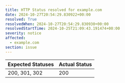 ```yaml
---
title: HTTP Status resolved for example.com
date: 2024-10-27T20:54:29.830922+00:00
resolved: True
resolvedWhen: 2024-10-27T20:54:29.830930+00:00
resolvedStartTime: 2024-10-25T21:09:43.191474+00:00
severity: notice
affected:
  - example.com
section: issue
---
```


| Expected Statuses | Actual Status  |
|-------------------|----------------|
| 200, 301, 302 | 200 |
